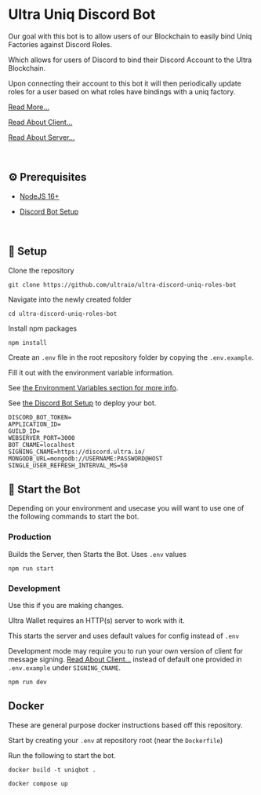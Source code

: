 # Ultra Uniq Discord Bot

Our goal with this bot is to allow users of our Blockchain to easily bind Uniq Factories against Discord Roles.

Which allows for users of Discord to bind their Discord Account to the Ultra Blockchain.

Upon connecting their account to this bot it will then periodically update roles for a user based on what roles have bindings with a uniq factory.

[Read More...](./docs/Summary.md)

[Read About Client...](https://github.com/ultraio/ultra-discord-uniq-roles-bot-website/blob/main/README.md)

[Read About Server...](./server.md)

<br />

## ⚙️ Prerequisites

- [NodeJS 16+](https://nodejs.org/en/download)

- [Discord Bot Setup](./docs/DiscordBotSetup.md)

<br />

## 🚀 Setup

Clone the repository

```
git clone https://github.com/ultraio/ultra-discord-uniq-roles-bot
```

Navigate into the newly created folder

```
cd ultra-discord-uniq-roles-bot
```

Install npm packages

```
npm install
```

Create an `.env` file in the root repository folder by copying the `.env.example`.

Fill it out with the environment variable information.

See [the Environment Variables section for more info](./docs/EnvironmentVariables.md).

See [the Discord Bot Setup](./docs//DiscordBotSetup.md) to deploy your bot.

```
DISCORD_BOT_TOKEN=
APPLICATION_ID=
GUILD_ID=
WEBSERVER_PORT=3000
BOT_CNAME=localhost
SIGNING_CNAME=https://discord.ultra.io/
MONGODB_URL=mongodb://USERNAME:PASSWORD@HOST
SINGLE_USER_REFRESH_INTERVAL_MS=50
```

## 🏁 Start the Bot

Depending on your environment and usecase you will want to use one of the following commands to start the bot.

### Production

Builds the Server, then Starts the Bot. Uses `.env` values

```
npm run start
```

### Development

Use this if you are making changes.

Ultra Wallet requires an HTTP(s) server to work with it.

This starts the server and uses default values for config instead of `.env`

Development mode may require you to run your own version of client for message signing. [Read About Client...](https://github.com/ultraio/ultra-discord-uniq-roles-bot-website/blob/main/README.md) instead of default one provided in `.env.example` under `SIGNING_CNAME`.

```
npm run dev
```

## Docker

These are general purpose docker instructions based off this repository.

Start by creating your `.env` at repository root (near the `Dockerfile`)

Run the following to start the bot.

```
docker build -t uniqbot .
```

```
docker compose up
```
